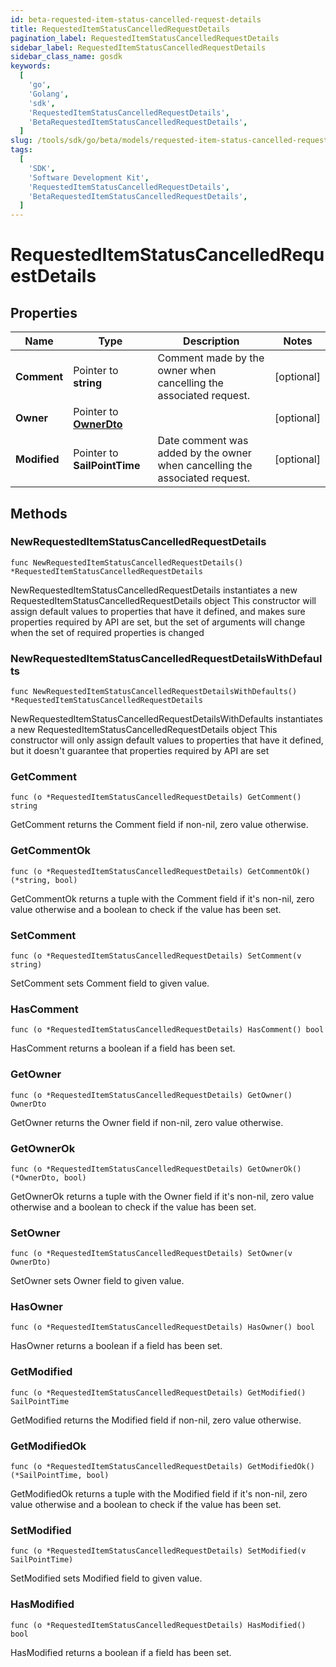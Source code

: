 ```yaml
---
id: beta-requested-item-status-cancelled-request-details
title: RequestedItemStatusCancelledRequestDetails
pagination_label: RequestedItemStatusCancelledRequestDetails
sidebar_label: RequestedItemStatusCancelledRequestDetails
sidebar_class_name: gosdk
keywords:
  [
    'go',
    'Golang',
    'sdk',
    'RequestedItemStatusCancelledRequestDetails',
    'BetaRequestedItemStatusCancelledRequestDetails',
  ]
slug: /tools/sdk/go/beta/models/requested-item-status-cancelled-request-details
tags:
  [
    'SDK',
    'Software Development Kit',
    'RequestedItemStatusCancelledRequestDetails',
    'BetaRequestedItemStatusCancelledRequestDetails',
  ]
---
```


# RequestedItemStatusCancelledRequestDetails

## Properties

| Name | Type | Description | Notes |
| --- | --- | --- | --- |
| **Comment** | Pointer to **string** | Comment made by the owner when cancelling the associated request. | [optional] |
| **Owner** | Pointer to [**OwnerDto**](owner-dto) |  | [optional] |
| **Modified** | Pointer to **SailPointTime** | Date comment was added by the owner when cancelling the associated request. | [optional] |

## Methods

### NewRequestedItemStatusCancelledRequestDetails

`func NewRequestedItemStatusCancelledRequestDetails() *RequestedItemStatusCancelledRequestDetails`

NewRequestedItemStatusCancelledRequestDetails instantiates a new RequestedItemStatusCancelledRequestDetails object This constructor will assign default values to properties that have it defined, and makes sure properties required by API are set, but the set of arguments will change when the set of required properties is changed

### NewRequestedItemStatusCancelledRequestDetailsWithDefaults

`func NewRequestedItemStatusCancelledRequestDetailsWithDefaults() *RequestedItemStatusCancelledRequestDetails`

NewRequestedItemStatusCancelledRequestDetailsWithDefaults instantiates a new RequestedItemStatusCancelledRequestDetails object This constructor will only assign default values to properties that have it defined, but it doesn't guarantee that properties required by API are set

### GetComment

`func (o *RequestedItemStatusCancelledRequestDetails) GetComment() string`

GetComment returns the Comment field if non-nil, zero value otherwise.

### GetCommentOk

`func (o *RequestedItemStatusCancelledRequestDetails) GetCommentOk() (*string, bool)`

GetCommentOk returns a tuple with the Comment field if it's non-nil, zero value otherwise and a boolean to check if the value has been set.

### SetComment

`func (o *RequestedItemStatusCancelledRequestDetails) SetComment(v string)`

SetComment sets Comment field to given value.

### HasComment

`func (o *RequestedItemStatusCancelledRequestDetails) HasComment() bool`

HasComment returns a boolean if a field has been set.

### GetOwner

`func (o *RequestedItemStatusCancelledRequestDetails) GetOwner() OwnerDto`

GetOwner returns the Owner field if non-nil, zero value otherwise.

### GetOwnerOk

`func (o *RequestedItemStatusCancelledRequestDetails) GetOwnerOk() (*OwnerDto, bool)`

GetOwnerOk returns a tuple with the Owner field if it's non-nil, zero value otherwise and a boolean to check if the value has been set.

### SetOwner

`func (o *RequestedItemStatusCancelledRequestDetails) SetOwner(v OwnerDto)`

SetOwner sets Owner field to given value.

### HasOwner

`func (o *RequestedItemStatusCancelledRequestDetails) HasOwner() bool`

HasOwner returns a boolean if a field has been set.

### GetModified

`func (o *RequestedItemStatusCancelledRequestDetails) GetModified() SailPointTime`

GetModified returns the Modified field if non-nil, zero value otherwise.

### GetModifiedOk

`func (o *RequestedItemStatusCancelledRequestDetails) GetModifiedOk() (*SailPointTime, bool)`

GetModifiedOk returns a tuple with the Modified field if it's non-nil, zero value otherwise and a boolean to check if the value has been set.

### SetModified

`func (o *RequestedItemStatusCancelledRequestDetails) SetModified(v SailPointTime)`

SetModified sets Modified field to given value.

### HasModified

`func (o *RequestedItemStatusCancelledRequestDetails) HasModified() bool`

HasModified returns a boolean if a field has been set.
